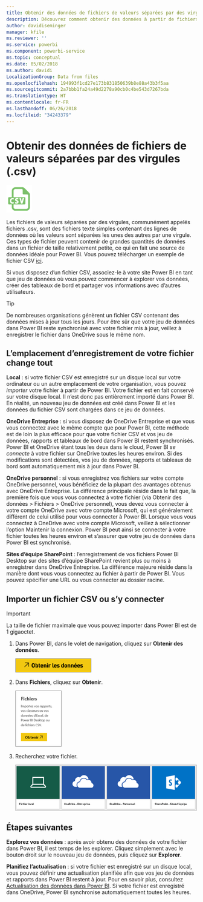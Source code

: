 ```yaml
---
title: Obtenir des données de fichiers de valeurs séparées par des virgules (.csv)
description: Découvrez comment obtenir des données à partir de fichiers CSV dans Power BI
author: davidiseminger
manager: kfile
ms.reviewer: ''
ms.service: powerbi
ms.component: powerbi-service
ms.topic: conceptual
ms.date: 05/02/2018
ms.author: davidi
LocalizationGroup: Data from files
ms.openlocfilehash: 194993f1cd27e173b831850639b8e88a43b3f5aa
ms.sourcegitcommit: 2a7bbb1fa24a49d2278a90cb0c4be543d7267bda
ms.translationtype: HT
ms.contentlocale: fr-FR
ms.lasthandoff: 06/26/2018
ms.locfileid: "34243379"
---
```

# <a name="get-data-from-comma-separated-value-csv-files"></a>Obtenir des données de fichiers de valeurs séparées par des virgules (.csv)
![](media/service-comma-separated-value-files/csv_icon.png)

Les fichiers de valeurs séparées par des virgules, communément appelés fichiers .csv, sont des fichiers texte simples contenant des lignes de données où les valeurs sont séparées les unes des autres par une virgule. Ces types de fichier peuvent contenir de grandes quantités de données dans un fichier de taille relativement petite, ce qui en fait une source de données idéale pour Power BI. Vous pouvez télécharger un exemple de fichier CSV [ici](http://go.microsoft.com/fwlink/?LinkID=619356).

Si vous disposez d’un fichier CSV, associez-le à votre site Power BI en tant que jeu de données où vous pouvez commencer à explorer vos données, créer des tableaux de bord et partager vos informations avec d’autres utilisateurs.

>[!TIP]
>De nombreuses organisations génèrent un fichier CSV contenant des données mises à jour tous les jours. Pour être sûr que votre jeu de données dans Power BI reste synchronisé avec votre fichier mis à jour, veillez à enregistrer le fichier dans OneDrive sous le même nom.

## <a name="where-your-file-is-saved-makes-a-difference"></a>L’emplacement d’enregistrement de votre fichier change tout
**Local** : si votre fichier CSV est enregistré sur un disque local sur votre ordinateur ou un autre emplacement de votre organisation, vous pouvez *importer* votre fichier à partir de Power BI. Votre fichier est en fait conservé sur votre disque local. Il n’est donc pas entièrement importé dans Power BI. En réalité, un nouveau jeu de données est créé dans Power BI et les données du fichier CSV sont chargées dans ce jeu de données.

**OneDrive Entreprise** : si vous disposez de OneDrive Entreprise et que vous vous connectez avec le même compte que pour Power BI, cette méthode est de loin la plus efficace pour que votre fichier CSV et vos jeu de données, rapports et tableaux de bord dans Power BI restent synchronisés. Power BI et OneDrive étant tous les deux dans le cloud, Power BI *se connecte* à votre fichier sur OneDrive toutes les heures environ. Si des modifications sont détectées, vos jeu de données, rapports et tableaux de bord sont automatiquement mis à jour dans Power BI.

**OneDrive personnel** : si vous enregistrez vos fichiers sur votre compte OneDrive personnel, vous bénéficiez de la plupart des avantages obtenus avec OneDrive Entreprise. La différence principale réside dans le fait que, la première fois que vous vous connectez à votre fichier (via Obtenir des données > Fichiers > OneDrive personnel), vous devez vous connecter à votre compte OneDrive avec votre compte Microsoft, qui est généralement différent de celui utilisé pour vous connecter à Power BI. Lorsque vous vous connectez à OneDrive avec votre compte Microsoft, veillez à sélectionner l’option Maintenir la connexion. Power BI peut ainsi se connecter à votre fichier toutes les heures environ et s’assurer que votre jeu de données dans Power BI est synchronisé.

**Sites d’équipe SharePoint** : l’enregistrement de vos fichiers Power BI Desktop sur des sites d’équipe SharePoint revient plus ou moins à enregistrer dans OneDrive Entreprise. La différence majeure réside dans la manière dont vous vous connectez au fichier à partir de Power BI. Vous pouvez spécifier une URL ou vous connecter au dossier racine.

## <a name="import-or-connect-to-a-csv-file"></a>Importer un fichier CSV ou s’y connecter
>[!IMPORTANT]
>La taille de fichier maximale que vous pouvez importer dans Power BI est de 1 gigaoctet.

1. Dans Power BI, dans le volet de navigation, cliquez sur **Obtenir des données**.
   
   ![](media/service-comma-separated-value-files/csv_get_data_button.png)
2. Dans **Fichiers**, cliquez sur **Obtenir**.
   
   ![](media/service-comma-separated-value-files/csv_files_get.png)
3. Recherchez votre fichier.
   
   ![](media/service-comma-separated-value-files/csv_find_your_file.png)

## <a name="next-steps"></a>Étapes suivantes
**Explorez vos données** : après avoir obtenu des données de votre fichier dans Power BI, il est temps de les explorer. Cliquez simplement avec le bouton droit sur le nouveau jeu de données, puis cliquez sur **Explorer**.

**Planifiez l’actualisation** : si votre fichier est enregistré sur un disque local, vous pouvez définir une actualisation planifiée afin que vos jeu de données et rapports dans Power BI restent à jour. Pour en savoir plus, consultez [Actualisation des données dans Power BI](refresh-data.md). Si votre fichier est enregistré dans OneDrive, Power BI synchronise automatiquement toutes les heures.


